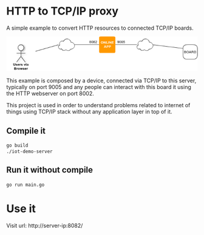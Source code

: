 # HTTP to TCP/IP proxy

A simple example to convert HTTP resources to connected TCP/IP boards.

![proxy](proxy.png)

This example is composed by a device, connected via TCP/IP to this server,
typically on port 9005 and any people can interact with this board it using the HTTP
webserver on port 8002.

This project is used in order to understand problems related to internet of
things using TCP/IP stack without any application layer in top of it.


## Compile it

```
go build
./iot-demo-server
```

## Run it without compile

```
go run main.go
```

# Use it

Visit url: http://server-ip:8082/

